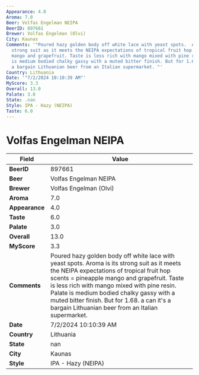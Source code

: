 ```yaml
---
Appearance: 4.0
Aroma: 7.0
Beer: Volfas Engelman NEIPA
BeerID: 897661
Brewer: Volfas Engelman (Olvi)
City: Kaunas
Comments: '"Poured hazy golden body off white lace with yeast spots.  Aroma is its
  strong suit as it meets the NEIPA expectations of tropical fruit hop scents = pineapple
  mango and grapefruit. Taste is less rich with mango mixed with pine resin.  Palate
  is medium bodied chalky gassy with a muted bitter finish. But for 1.68. a can it''s
  a bargain Lithuanian beer from an Italian supermarket. "'
Country: Lithuania
Date: '"7/2/2024 10:10:39 AM"'
MyScore: 3.3
Overall: 13.0
Palate: 3.0
State: .nan
Style: IPA - Hazy (NEIPA)
Taste: 6.0
---
```


# Volfas Engelman NEIPA

| Field         | Value |
|---------------|-------|
| **BeerID** | 897661 |
| **Beer** | Volfas Engelman NEIPA |
| **Brewer** | Volfas Engelman (Olvi) |
| **Aroma** | 7.0 |
| **Appearance** | 4.0 |
| **Taste** | 6.0 |
| **Palate** | 3.0 |
| **Overall** | 13.0 |
| **MyScore** | 3.3 |
| **Comments** | Poured hazy golden body off white lace with yeast spots.  Aroma is its strong suit as it meets the NEIPA expectations of tropical fruit hop scents = pineapple mango and grapefruit. Taste is less rich with mango mixed with pine resin.  Palate is medium bodied chalky gassy with a muted bitter finish. But for 1.68. a can it's a bargain Lithuanian beer from an Italian supermarket.  |
| **Date** | 7/2/2024 10:10:39 AM |
| **Country** | Lithuania |
| **State** | nan |
| **City** | Kaunas |
| **Style** | IPA - Hazy (NEIPA) |
